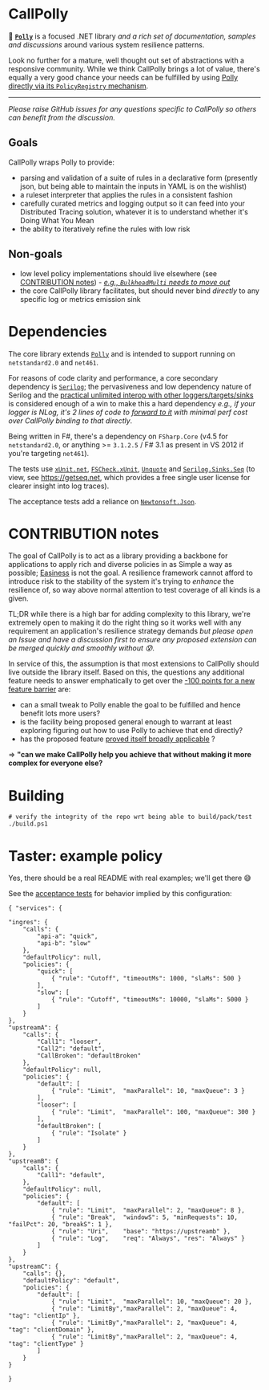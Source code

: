 # CallPolly

:raised_hands: [**`Polly`**](https://github.com/App-vNext/Polly) is a focused .NET library _and a rich set of documentation, samples and discussions_ around various system resilience patterns.

Look no further for a mature, well thought out set of abstractions with a responsive community. While we think CallPolly brings a lot of value, there's equally a very good chance your needs can be fulfilled by using [Polly directly via its `PolicyRegistry` mechanism](https://github.com/App-vNext/Polly/wiki/PolicyRegistry).

----

_Please raise GitHub issues for any questions specific to CallPolly so others can benefit from the discussion._

## Goals

CallPolly wraps Polly to provide:
- parsing and validation of a suite of rules in a declarative form (presently json, but being able to maintain the inputs in YAML is on the wishlist)
- a ruleset interpreter that applies the rules in a consistent fashion
- carefully curated metrics and logging output so it can feed into your Distributed Tracing solution, whatever it is to understand whether it's Doing What You Mean
- the ability to iteratively refine the rules with low risk

## Non-goals

- low level policy implementations should live elsewhere (see [CONTRIBUTION notes](#contribution-notes)) - _[e.g., `BulkheadMulti` needs to move out](https://github.com/App-vNext/Polly/issues/507)_
- the core CallPolly library facilitates, but should never bind _directly_ to any specific log or metrics emission sink

# Dependencies

The core library extends [`Polly`](https://github.com/App-vNext/Polly) and is intended to support running on `netstandard2.0` and `net461`.

For reasons of code clarity and performance, a core secondary dependency is [`Serilog`](https://github.com/serilog/serilog); the pervasiveness and low dependency nature of Serilog and the [practical unlimited interop with other loggers/targets/sinks](https://github.com/serilog/serilog/wiki/Provided-Sinks) is considered enough of a win to make this a hard dependency _e.g., if your logger is NLog, it's 2 lines of code to [forward to it](https://www.nuget.org/packages/serilog.sinks.nlog) with minimal perf cost over CallPolly binding to that directly_.

Being written in F#, there's a dependency on `FSharp.Core` (v4.5 for `netstandard2.0`, or anything >= `3.1.2.5` / F# 3.1 as present in VS 2012 if you're targeting `net461`).

The tests use [`xUnit.net`](https://github.com/xunit/xunit), [`FSCheck.xUnit`](https://github.com/fscheck/FsCheck), [`Unquote`](https://github.com/SwensenSoftware/unquote) and [`Serilog.Sinks.Seq`](https://github.com/serilog/serilog-sinks-seq) (to view, see https://getseq.net, which provides a free single user license for clearer insight into log traces).

The acceptance tests add a reliance on [`Newtonsoft.Json`](https://github.com/JamesNK/Newtonsoft.Json).

# CONTRIBUTION notes

The goal of CallPolly is to act as a library providing a backbone for applications to apply rich and diverse policies in as Simple a way as possible; [Easiness](https://www.infoq.com/presentations/Simple-Made-Easy) is not the goal. A resilience framework cannot afford to introduce risk to the stability of the system it's trying to _enhance_ the resilience of, so way above normal attention to test coverage of all kinds is a given.

TL;DR while there is a high bar for adding complexity to this library, we're extremely open to making it do the right thing so it works well with any requirement an application's resilience strategy demands _but please open an Issue and have a discussion first to ensure any proposed extension can be merged quickly and smoothly without 😰_.

In service of this, the assumption is that most extensions to CallPolly should live outside the library itself. Based on this, the questions any additional feature needs to answer emphatically to get over the [-100 points for a new feature barrier](https://technet.microsoft.com/en-us/library/dn167709.aspx?f=255&MSPPError=-2147217396) are:
- can a small tweak to Polly enable the goal to be fulfilled and hence benefit lots more users?
- is the facility being proposed general enough to warrant at least exploring figuring out how to use Polly to achieve that end directly?
- has the proposed feature [proved itself broadly applicable](https://en.wikipedia.org/wiki/Rule_of_three_(computer_programming)) ?

=> **"can we make CallPolly help you achieve that without making it more complex for everyone else?**

# Building
 ```
# verify the integrity of the repo wrt being able to build/pack/test
./build.ps1
```

# Taster: example policy

Yes, there should be a real README with real examples; we'll get there :sweat_smile:

See the [acceptance tests](https://github.com/jet/CallPolly/blob/master/tests/CallPolly.Acceptance/Scenarios.fs) for behavior implied by this configuration:
```
{ "services": {

"ingres": {
    "calls": {
        "api-a": "quick",
        "api-b": "slow"
    },
    "defaultPolicy": null,
    "policies": {
        "quick": [
            { "rule": "Cutoff", "timeoutMs": 1000, "slaMs": 500 }
        ],
        "slow": [
            { "rule": "Cutoff", "timeoutMs": 10000, "slaMs": 5000 }
        ]
    }
},
"upstreamA": {
    "calls": {
        "Call1": "looser",
        "Call2": "default",
        "CallBroken": "defaultBroken"
    },
    "defaultPolicy": null,
    "policies": {
        "default": [
            { "rule": "Limit",  "maxParallel": 10, "maxQueue": 3 }
        ],
        "looser": [
            { "rule": "Limit",  "maxParallel": 100, "maxQueue": 300 }
        ],
        "defaultBroken": [
            { "rule": "Isolate" }
        ]
    }
},
"upstreamB": {
    "calls": {
        "Call1": "default",
    },
    "defaultPolicy": null,
    "policies": {
        "default": [
            { "rule": "Limit",  "maxParallel": 2, "maxQueue": 8 },
            { "rule": "Break",  "windowS": 5, "minRequests": 10, "failPct": 20, "breakS": 1 },
            { "rule": "Uri",    "base": "https://upstreamb" },
            { "rule": "Log",    "req": "Always", "res": "Always" }
        ]
    }
},
"upstreamC": {
    "calls": {},
    "defaultPolicy": "default",
    "policies": {
        "default": [
            { "rule": "Limit",  "maxParallel": 10, "maxQueue": 20 },
            { "rule": "LimitBy","maxParallel": 2, "maxQueue": 4, "tag": "clientIp" },
            { "rule": "LimitBy","maxParallel": 2, "maxQueue": 4, "tag": "clientDomain" },
            { "rule": "LimitBy","maxParallel": 2, "maxQueue": 4, "tag": "clientType" }
        ]
    }
}

}
```